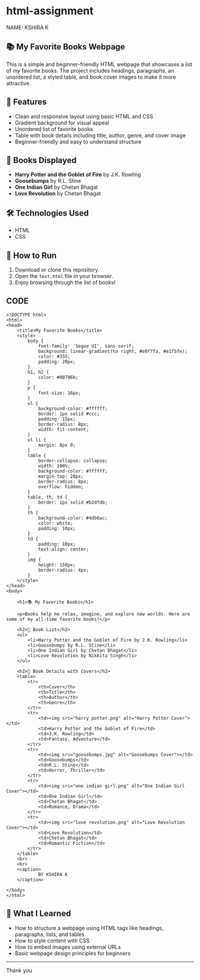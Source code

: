 # html-assignment

NAME: KSHIRA K

## 📚 My Favorite Books Webpage

This is a simple and beginner-friendly HTML webpage that showcases a list of my favorite books. The project includes headings, paragraphs, an unordered list, a styled table, and book cover images to make it more attractive.

## 🌟 Features

- Clean and responsive layout using basic HTML and CSS
- Gradient background for visual appeal
- Unordered list of favorite books
- Table with book details including title, author, genre, and cover image
- Beginner-friendly and easy to understand structure

## 📘 Books Displayed

- **Harry Potter and the Goblet of Fire** by J.K. Rowling
- **Goosebumps** by R.L. Stine
- **One Indian Girl** by Chetan Bhagat
- **Love Revolution** by Chetan Bhagat

## 🛠️ Technologies Used

- HTML
- CSS

## 📂 How to Run

1. Download or clone this repository.
2. Open the `text.html` file in your browser.
3. Enjoy browsing through the list of books!


## CODE

```
<!DOCTYPE html>
<html>
<head>
    <title>My Favorite Books</title>
    <style>
        body {
            font-family: 'Segoe UI', sans-serif;
            background: linear-gradient(to right, #e0f7fa, #e1f5fe);
            color: #333;
            padding: 20px;
        }
        h1, h2 {
            color: #00796b;
        }
        p {
            font-size: 16px;
        }
        ul {
            background-color: #ffffff;
            border: 1px solid #ccc;
            padding: 15px;
            border-radius: 8px;
            width: fit-content;
        }
        ul li {
            margin: 8px 0;
        }
        table {
            border-collapse: collapse;
            width: 100%;
            background-color: #ffffff;
            margin-top: 20px;
            border-radius: 8px;
            overflow: hidden;
        }
        table, th, td {
            border: 1px solid #b2dfdb;
        }
        th {
            background-color: #4db6ac;
            color: white;
            padding: 10px;
        }
        td {
            padding: 10px;
            text-align: center;
        }
        img {
            height: 150px;
            border-radius: 4px;
        }
    </style>
</head>
<body>

    <h1>📚 My Favorite Books</h1>
    
    <p>Books help me relax, imagine, and explore new worlds. Here are some of my all-time favorite books!</p>

    <h2>📘 Book List</h2>
    <ul>
        <li>Harry Potter and the Goblet of Fire by J.K. Rowling</li>
        <li>Goosebumps by R.L. Stine</li>
        <li>One Indian Girl by Chetan Bhagat</li>
        <li>Love Revolution by Nikkita Singh</li>
    </ul>

    <h2>📖 Book Details with Covers</h2>
    <table>
        <tr>
            <th>Cover</th>
            <th>Title</th>
            <th>Author</th>
            <th>Genre</th>
        </tr>
        <tr>
            <td><img src="harry potter.png" alt="Harry Potter Cover"></td>
            <td>Harry Potter and the Goblet of Fire</td>
            <td>J.K. Rowling</td>
            <td>Fantasy, Adventure</td>
        </tr>
        <tr>
            <td><img src="goosebumps.jpg" alt="Goosebumps Cover"></td>
            <td>Goosebumps</td>
            <td>R.L. Stine</td>
            <td>Horror, Thriller</td>
        </tr>
        <tr>
            <td><img src="one indian girl.png" alt="One Indian Girl Cover"></td>
            <td>One Indian Girl</td>
            <td>Chetan Bhagat</td>
            <td>Romance, Drama</td>
        </tr>
        <tr>
            <td><img src="love revolution.png" alt="Love Revolution Cover"></td>
            <td>Love Revolution</td>
            <td>Chetan Bhagat</td>
            <td>Romantic Fiction</td>
        </tr>
    </table>
    <br>
    <br>
    <caption>
            BY KSHIRA K
    </caption>

</body>
</html>
```


## 📝 What I Learned

- How to structure a webpage using HTML tags like headings, paragraphs, lists, and tables
- How to style content with CSS
- How to embed images using external URLs
- Basic webpage design principles for beginners

---

Thank you
